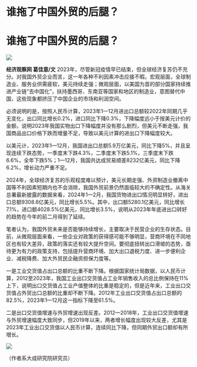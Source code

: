 # 谁拖了中国外贸的后腿？

# 谁拖了中国外贸的后腿？

![](https://inews.gtimg.com/om_bt/OoPfjsDL7S0s18menSM4G8v3Gk0_kvTk62xs_1KFf6JFIAA/1000)

**经济观察网 葛佳意/文**
2023年，尽管新冠疫情早已结束，但全球经济复苏仍不充分。对我国外贸企业而言，这一年各种不利因素冲击应接不暇。宏观层面，全球制造业、服务业供需疲软，美元持续走强；微观层面，以美国为首的部分国家持续推进产业链“去中国化”，扶持墨西哥、东南亚等国家和地区的制造业，意图替代中国，这些现象都挤压了中国企业的市场和利润空间。

必须说明的是，按照人民币计算，2023年1—12月进出口总额较2022年同期几乎无变化，出口同比增长0.2%，进口同比下降0.3%，下降幅度远小于按美元计价的金额，说明2023年我国实物出口下降幅度并没有那么剧烈，但美元不断走强，我国商品出口价格下跌而增量不足，导致以美元计算的进出口下降幅度较大。

以美元计，2023年1—12月，我国进出口总额5.9万亿美元，同比下降5%，并且呈现连续下跌态势，一季度末下跌4.3%，二季度末下跌5.1%，三季度末下跌6.6%，全年下跌5%；1—12月，我国共达成贸易顺差8232亿美元，同比下降6.2%，增长动力严重不足。

2024年，全球经济复苏的乐观程度难以预计，美元长期走强、外资制造业撤离中国等不利因素短期内也不会消除，我国外贸前景仍然面临较大的不确定性。从海关总署最新披露的数据来看，2024年1—2月，我国货物进出口情况明显转好，进出口总额9308.6亿美元，同比增长5.5%。其中，出口额5280.1亿美元，同比增长7.1%，进口额4028.5%亿美元，同比增长3.5%，说明从2023年年底进出口转好的趋势在今年的前二月得到了延续。

笔者认为，我国外贸未来是否能够持续增长，主要取决于民营企业的生存状态。目前，从微观层面来看，一些企业对政策的获得感可能不够明显，营商环境在不同地区也有较大差异，政策的落实还有较大提升空间。要彻底扭转出口滑坡的态势，亟待更为有力的政策支持，包括提升营商环境、加大出口退税力度、进一步便利企业、减税降费、加大外贸民企融资担保力度等。

一是工业交货值占出口总额的比重不断下降。根据国家统计局数据，以人民币计算，2012至2023年，我国工业出口交货值占工业年销售收入的总比例保持在11%上下，说明出口交货值占工业产值整体的比重是稳定的，但是近年来，工业出口交货值占外贸出口总额的比重却不断下降。2012年工业出口交货值占出口总额的82.5%，2023年1—12月这一指标下降至61.5%。

二是出口交货值增速与外贸增速出现反差。2012—2018年，工业出口交货值增速与外贸增速幅度大致同步，但2019年以来，两者增长幅度出现较大反差，尤其是2023年工业出口交货值以人民币计算，连续同比下降，但同期外贸出口额却有所增长。

![](https://inews.gtimg.com/om_bt/OOR5kJHfowG25U6-fQ2JCKeYZVHmdx8jBZkkabyU_LxsUAA/1000)

（作者系大成研究院研究员）

